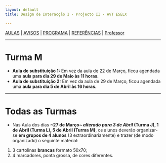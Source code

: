 ```yaml
---
layout: default
title: Design de Interacção I - Projecto II - AVT ESELX

---
```


[AULAS](index.html) | [AVISOS](vipstuff.html) | [PROGRAMA](programa.html) | [REFERÊNCIAS](refs.html) | [Professor](http://steam228.com)

---
# Turma M

- **Aula de substituição 1:**
Em vez da aula de 22 de Março, ficou agendada uma **aula para dia 29 de Maio às 11 horas**.
- **Aula de substituição 2:**
Em vez da aula de 29 de Março, ficou agendada uma **aula para dia 5 de Abril às 16 horas**.

---
# Todas as Turmas

- Nas Aula dos dias **~27 de Março~ *alterado para 3 de Abril* (Turma J), 1 de Abril (Turma L), 5 de Abril (Turma M)**,
os alunos deverão organizar-se **em grupos de 4 alunos** (3 extraordinariamente) e trazer (de modo organizado) o seguinte material:
1. 3 cartolinas **brancas** formato 50x70;
2. 4 marcadores, ponta grossa, de cores diferentes.
